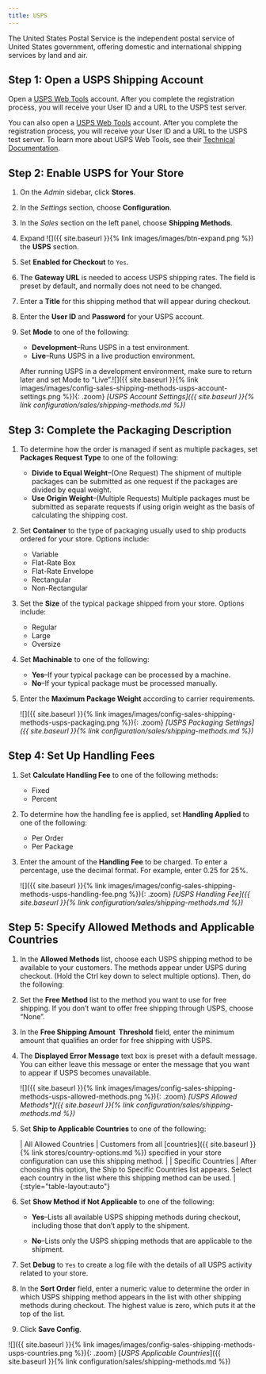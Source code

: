 ```yaml
---
title: USPS
---
```


The United States Postal Service is the independent postal service of United States government, offering domestic and international shipping services by land and air.

## Step 1: Open a USPS Shipping Account

Open a [USPS Web Tools][1] account. After you complete the registration process, you will receive your User ID and a URL to the USPS test server.

You can also open a [USPS Web Tools][1] account. After you complete the registration process, you will receive your User ID and a URL to the USPS test server. To learn more about USPS Web Tools, see their [Technical Documentation][2].

## Step 2: Enable USPS for Your Store

1. On the _Admin_ sidebar, click **Stores**. 

1. In the _Settings_ section, choose **Configuration**.

1. In the _Sales_ section on the left panel, choose **Shipping Methods**.

1. Expand ![]({{ site.baseurl }}{% link images/images/btn-expand.png %}) the **USPS** section.

1. Set **Enabled for Checkout** to `Yes`.

1. The **Gateway URL** is needed to access USPS shipping rates. The field is preset by default, and normally does not need to be changed.

1. Enter a **Title** for this shipping method that will appear during checkout.

1. Enter the **User ID** and **Password** for your USPS account.

1. Set **Mode** to one of the following:

    * **Development**–Runs USPS in a test environment.
    * **Live**–Runs USPS in a live production environment.

    After running USPS in a development environment, make sure to return later and set Mode to “Live”.![]({{ site.baseurl }}{% link images/images/config-sales-shipping-methods-usps-account-settings.png %}){: .zoom}
    _[USPS Account Settings]({{ site.baseurl }}{% link configuration/sales/shipping-methods.md %})_

## Step 3: Complete the Packaging Description

1. To determine how the order is managed if sent as multiple packages, set **Packages Request Type** to one of the following:

    * **Divide to Equal Weight**–(One Request) The shipment of multiple packages can be submitted as one request if the packages are divided by equal weight.
    * **Use Origin Weight**–(Multiple Requests) Multiple packages must be submitted as separate requests if using origin weight as the basis of calculating the shipping cost.

2. Set **Container** to the type of packaging usually used to ship products ordered for your store. Options include:

    * Variable
    * Flat-Rate Box
    * Flat-Rate Envelope
    * Rectangular
    * Non-Rectangular

3. Set the **Size** of the typical package shipped from your store. Options include:

    * Regular
    * Large
    * Oversize

4. Set **Machinable** to one of the following:

    * **Yes**–If your typical package can be processed by a machine.
    * **No**–If your typical package must be processed manually.

5. Enter the **Maximum Package Weight** according to carrier requirements.

    ![]({{ site.baseurl }}{% link images/images/config-sales-shipping-methods-usps-packaging.png %}){: .zoom}
    _[USPS Packaging Settings]({{ site.baseurl }}{% link configuration/sales/shipping-methods.md %})_

## Step 4: Set Up Handling Fees

1. Set **Calculate Handling Fee** to one of the following methods:

    * Fixed
    * Percent

1. To determine how the handling fee is applied, set **Handling Applied** to one of the following:

    * Per Order
    * Per Package

1. Enter the amount of the **Handling Fee** to be charged. To enter a percentage, use the decimal format. For example, enter 0.25 for 25%.

    ![]({{ site.baseurl }}{% link images/images/config-sales-shipping-methods-usps-handling-fee.png %}){: .zoom}
    _[USPS Handling Fee]({{ site.baseurl }}{% link configuration/sales/shipping-methods.md %})_

## Step 5: Specify Allowed Methods and Applicable Countries

1. In the **Allowed Methods** list, choose each USPS shipping method to be available to your customers. The methods appear under USPS during checkout. (Hold the Ctrl key down to select multiple options). Then, do the following:

1. Set the **Free Method** list to the method you want to use for free shipping. If you don’t want to offer free shipping through USPS, choose “None”.

1. In the **Free Shipping Amount  Threshold** field, enter the minimum amount that qualifies an order for free shipping with USPS.

1. The **Displayed Error Message** text box is preset with a default message. You can either leave this message or enter the message that you want to appear if USPS becomes unavailable.

    ![]({{ site.baseurl }}{% link images/images/config-sales-shipping-methods-usps-allowed-methods.png %}){: .zoom}
    _[USPS Allowed Methods*]({{ site.baseurl }}{% link configuration/sales/shipping-methods.md %})_

1. Set **Ship to Applicable Countries** to one of the following:

    | All Allowed Countries | Customers from all [countries]({{ site.baseurl }}{% link stores/country-options.md %}) specified in your store configuration can use this shipping method. |
    | Specific Countries | After choosing this option, the Ship to Specific Countries list appears. Select each country in the list where this shipping method can be used. |
    {:style="table-layout:auto"}

1. Set **Show Method if Not Applicable** to one of the following:

    * **Yes**–Lists all available USPS shipping methods during checkout, including those that don’t apply to the shipment.

    * **No**–Lists only the USPS shipping methods that are applicable to the shipment.

1. Set **Debug** to `Yes` to create a log file with the details of all USPS activity related to your store.

1. In the **Sort Order** field, enter a numeric value to determine the order in which USPS shipping method appears in the list with other shipping methods during checkout. The highest value is zero, which puts it at the top of the list.

1. Click **Save Config**.

![]({{ site.baseurl }}{% link images/images/config-sales-shipping-methods-usps-countries.png %}){: .zoom}
[*USPS Applicable Countries*]({{ site.baseurl }}{% link configuration/sales/shipping-methods.md %})

[1]: https://secure.shippingapis.com/registration/
[2]: https://www.usps.com/business/web-tools-apis/technical-documentation.htm
